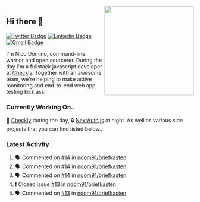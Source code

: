<img align="right" src="https://user-images.githubusercontent.com/7415984/172472491-91b16eac-fa22-4ecf-92df-d687139fd1f9.gif" width="240" />

## Hi there 👋

[![Twitter Badge](https://img.shields.io/badge/-@ndom91-1ca0f1?style=flat-square&labelColor=1ca0f1&logo=twitter&logoColor=white&link=https://twitter.com/ndom91)](https://twitter.com/ndom91) [![Linkedin Badge](https://img.shields.io/badge/-ndom91-blue?style=flat-square&logo=Linkedin&logoColor=white&link=https://www.linkedin.com/in/ndom91/)](https://www.linkedin.com/in/ndom91/) [![Gmail Badge](https://img.shields.io/badge/-yo@ndo.dev-c14438?style=flat-square&logo=mail.ru&logoColor=white&link=mailto:yo@ndo.dev)](mailto:yo@ndo.dev)

I'm Nico Domino, command-line warrior and open sourcerer. During the day I'm a fullstack javascript developer at [Checkly](https://checklyhq.com). Together with an awesome team, we're helping to make active monitoring and end-to-end web app testing kick ass!

### Currently Working On..

🦝 [Checkly](https://checklyhq.com) during the day, 🔒 [NextAuth.js](https://github.com/nextauthjs/next-auth) at night. As well as various side projects that you can find listed below..

<!--START_SECTION_PROFILE_VIEWS:readme-info-->
<!--END_SECTION_PROFILE_VIEWS:readme-info-->

<!--START_SECTION_DAILY_COMMIT:readme-info-->
<!--END_SECTION_DAILY_COMMIT:readme-info-->

<!--START_SECTION_WEEKLY_COMMIT:readme-info-->
<!--END_SECTION_WEEKLY_COMMIT:readme-info-->

### Latest Activity

<!--START_SECTION:activity-->
1. 🗣 Commented on [#14](https://github.com/ndom91/briefkasten/issues/14) in [ndom91/briefkasten](https://github.com/ndom91/briefkasten)
2. 🗣 Commented on [#14](https://github.com/ndom91/briefkasten/issues/14) in [ndom91/briefkasten](https://github.com/ndom91/briefkasten)
3. 🗣 Commented on [#14](https://github.com/ndom91/briefkasten/issues/14) in [ndom91/briefkasten](https://github.com/ndom91/briefkasten)
4. ❗️ Closed issue [#13](https://github.com/ndom91/briefkasten/issues/13) in [ndom91/briefkasten](https://github.com/ndom91/briefkasten)
5. 🗣 Commented on [#13](https://github.com/ndom91/briefkasten/issues/13) in [ndom91/briefkasten](https://github.com/ndom91/briefkasten)
<!--END_SECTION:activity-->
